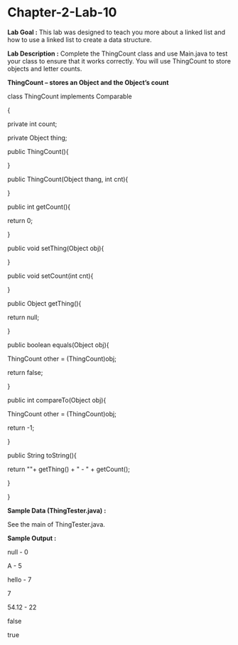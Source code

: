# Chapter-2-Lab-10
**Lab Goal :** This lab was designed to teach you more about a linked list and how to use a linked list to create a data structure.

**Lab Description :** Complete the ThingCount class and use Main.java to test your class to ensure that it works correctly. You will use ThingCount to store objects and letter counts. 

**ThingCount – stores an Object and the Object’s count**

class ThingCount implements Comparable

{

private int count;

private Object thing;

public ThingCount(){

}

public ThingCount(Object thang, int cnt){

}

public int getCount(){

return 0;

}

public void setThing(Object obj){

}

public void setCount(int cnt){

}

public Object getThing(){

return null;

}

public boolean equals(Object obj){

ThingCount other = (ThingCount)obj;

return false;

}

public int compareTo(Object obj){

ThingCount other = (ThingCount)obj;

return -1; 

}

public String toString(){

return ""+ getThing() + " - " + getCount();

}

}

**Sample Data (ThingTester.java) :** 

See the main of ThingTester.java.

**Sample Output :**

null - 0

A - 5

hello - 7

7

54.12 - 22

false

true
